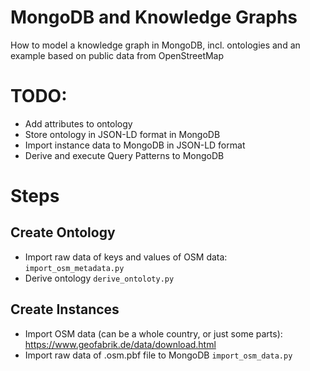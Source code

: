 # MongoDB and Knowledge Graphs
How to model a knowledge graph in MongoDB, incl. ontologies and an example based on public data from OpenStreetMap

# TODO:

* Add attributes to ontology
* Store ontology in JSON-LD format in MongoDB
* Import instance data to MongoDB in JSON-LD format
* Derive and execute Query Patterns to MongoDB

# Steps

## Create Ontology

* Import raw data of keys and values of OSM data: `import_osm_metadata.py`
* Derive ontology `derive_ontoloty.py`

## Create Instances

* Import OSM data (can be a whole country, or just some parts): https://www.geofabrik.de/data/download.html
* Import raw data of .osm.pbf file to MongoDB `import_osm_data.py`

